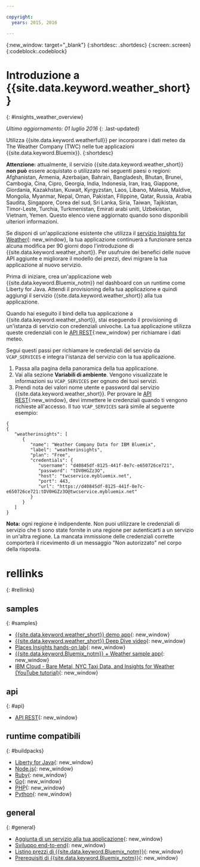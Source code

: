 ```yaml
---

copyright:
  years: 2015, 2016

---
```


{:new_window: target="_blank"}
{:shortdesc: .shortdesc}
{:screen:.screen}
{:codeblock:.codeblock}

# Introduzione a {{site.data.keyword.weather_short}}
{: #insights_weather_overview}

*Ultimo aggiornamento: 01 luglio 2016*
{: .last-updated}

Utilizza {{site.data.keyword.weatherfull}} per incorporare i dati meteo da
The Weather Company (TWC) nelle tue applicazioni {{site.data.keyword.Bluemix}}.
{:shortdesc}

**Attenzione:** attualmente, il servizio {{site.data.keyword.weather_short}} **non può** essere acquistato o
utilizzato nei seguenti paesi o regioni: Afghanistan, Armenia, Azerbaijan,
Bahrain, Bangladesh, Bhutan, Brunei, Cambogia, Cina, Cipro, Georgia, India,
Indonesia, Iran, Iraq, Giappone, Giordania, Kazakhstan, Kuwait, Kyrgyzstan, Laos,
Libano, Malesia, Maldive, Mongolia, Myanmar, Nepal, Oman, Pakistan, Filippine,
Qatar, Russia, Arabia Saudita, Singapore, Corea del sud, Sri Lanka, Siria, Taiwan,
Tajikistan, Timor-Leste, Turchia, Turkmenistan, Emirati arabi uniti,
Uzbekistan, Vietnam, Yemen. Questo elenco viene aggiornato quando sono disponibili ulteriori informazioni.

Se disponi di un'applicazione esistente che utilizza il
[servizio Insights for Weather](https://console.{DomainName}/docs/services/InsightsWeather/index.html){: new_window},
la tua applicazione continuerà a funzionare senza alcuna modifica per 90 giorni dopo l'introduzione di
{{site.data.keyword.weather_short}}. Per usufruire dei benefici delle nuove API aggiunte
e migliorare il modello dei prezzi, devi migrare la tua applicazione al nuovo servizio.

Prima di iniziare, crea un'applicazione web {{site.data.keyword.Bluemix_notm}} nel dashboard
con un runtime come Liberty for Java. Attendi il provisioning della tua applicazione e quindi
aggiungi il servizio {{site.data.keyword.weather_short}} alla tua applicazione.

Quando hai eseguito il bind della tua applicazione a {{site.data.keyword.weather_short}}, stai eseguendo il provisioning di un'istanza di servizio
con credenziali univoche. La tua applicazione utilizza queste credenziali con le
[API REST](https://twcservice.{APPDomain}/rest-api/){:new_window} per richiamare i dati meteo.

Segui questi passi per richiamare le credenziali del servizio da `VCAP_SERVICES`
e integra l'istanza del servizio con la tua applicazione.

1. Passa alla pagina della panoramica della tua applicazione.
2. Vai alla sezione **Variabili di ambiente**. Vengono visualizzate le informazioni su `VCAP_SERVICES` per ognuno dei tuoi servizi.
3. Prendi nota dei valori nome utente e password dal servizio {{site.data.keyword.weather_short}}.
Per provare le [API REST](https://twcservice.{APPDomain}/rest-api/){:new_window},
devi immettere le credenziali quando ti vengono richieste all'accesso.
Il tuo `VCAP_SERVICES` sarà simile al seguente esempio:

```
{
{
   "weatherinsights": [
      {
         "name": "Weather Company Data for IBM Bluemix",
         "label": "weatherinsights",
         "plan": "Free",
         "credentials": {
            "username": "d40845df-8125-441f-8e7c-e650726ce721",
            "password": "tDV0HGZz3O",
            "host": "twcservice.mybluemix.net",
            "port": 443,
            "url": "https://d40845df-8125-441f-8e7c-e650726ce721:tDV0HGZz3O@twcservice.mybluemix.net"
         }
      }
   ]
}
```

**Nota:** ogni regione è indipendente. Non puoi utilizzare le credenziali di servizio
che ti sono state fornite in una regione per autenticarti a un servizio in un'altra regione.
La mancata immissione delle credenziali corrette comporterà il ricevimento di un messaggio "Non autorizzato" nel corpo della risposta.

# rellinks
{: #rellinks}
## samples
{: #samples}
* [{{site.data.keyword.weather_short}} demo app](http://weather-company-data-demo.{APPDomain}){: new_window}
* [{{site.data.keyword.weather_short}} Deep Dive video](https://youtu.be/pZHXIibziUo){: new_window}
* [Places Insights hands-on lab](https://github.com/IBM-Bluemix/places-insights-lab){: new_window}
* [{{site.data.keyword.Bluemix_notm}} + Weather sample app](https://github.com/IBM-Bluemix/insights-weather){: new_window}
* [IBM Cloud - Bare Metal, NYC Taxi Data, and Insights for Weather (YouTube tutorial)](https://www.youtube.com/watch?v=Uwmzpx9DZ5c){: new_window}

## api
{: #api}
* [API REST](https://twcservice.{APPDomain}/rest-api/){: new_window}

## runtime compatibili
{: #buildpacks}
* [Liberty for Java](https://console.{DomainName}/docs/runtimes/liberty/index.html){: new_window}
* [Node.js](https://console.{DomainName}/docs/runtimes/nodejs/index.html){: new_window}
* [Ruby](https://console.{DomainName}/docs/runtimes/ruby/index.html){: new_window}
* [Go](https://console.{DomainName}/docs/runtimes/go/index.html){: new_window}
* [PHP](https://console.{DomainName}/docs/runtimes/php/index.html){: new_window}
* [Python](https://console.{DomainName}/docs/runtimes/python/index.html){: new_window}

## general
{: #general}
* [Aggiunta di un servizio alla tua applicazione](../reqnsi.html){: new_window}
* [Sviluppo end-to-end](https://console.{DomainName}/docs/cfapps/ee.html){: new_window}
* [Listino prezzi di {{site.data.keyword.Bluemix_notm}}](https://console.{DomainName}/pricing/){: new_window}
* [Prerequisiti di {{site.data.keyword.Bluemix_notm}}](https://developer.ibm.com/bluemix/support/#prereqs){: new_window}

